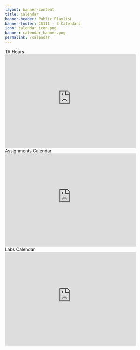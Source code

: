 ```yaml
---
layout: banner-content
title: Calendar
banner-header: Public Playlist
banner-footer: CS111 - 3 Calendars
icon: calendar_icon.png
banner: calendar_banner.png
permalink: /calendar
---
```


<div class="calendar-container">
<div class="calendar-element">
<div class="home-calendar-text">TA Hours</div>
<iframe src="https://calendar.google.com/calendar/embed?height=600&wkst=1&bgcolor=%23ffffff&ctz=America%2FNew_York&mode=WEEK&showTitle=1&showNav=1&showDate=1&showPrint=0&showTabs=1&showCalendars=0&showTz=1&src=Y19ucmJrN2NiazNpYXIwOTljcGI4Z3FjcGFzNEBncm91cC5jYWxlbmRhci5nb29nbGUuY29t&color=%237986CB" style="border-width:0" width="420" height="300" frameborder="0" scrolling="no" title="Office Hours Calendar"></iframe>
</div>

<div class="calendar-element">
<div class="home-calendar-text">Assignments Calendar</div>
<iframe src="https://calendar.google.com/calendar/embed?height=600&wkst=1&bgcolor=%23ffffff&ctz=America%2FNew_York&mode=WEEK&showTitle=1&showNav=1&showDate=1&showPrint=0&showTabs=1&showCalendars=0&showTz=1&src=Y18yam85cmlqMmV2aDE0amdkMm05NGIzOHByb0Bncm91cC5jYWxlbmRhci5nb29nbGUuY29t&color=%23795548" style="border-width:0" width="420" height="300" frameborder="0" scrolling="no" title="Assignments Calendar"></iframe>
</div>

<div class="calendar-element">
<div class="home-calendar-text">Labs Calendar</div>
<iframe src="https://calendar.google.com/calendar/embed?height=600&wkst=1&bgcolor=%23ffffff&ctz=America%2FNew_York&mode=WEEK&showTitle=1&showNav=1&showDate=1&showPrint=0&showTabs=1&showCalendars=0&showTz=1&src=Y183NzE0cGphOGI1OGxiYTgyMmZhcjhmYjFwZ0Bncm91cC5jYWxlbmRhci5nb29nbGUuY29t&color=%23F6BF26" style="border-width:0" width="420" height="300" frameborder="0" scrolling="no" title="Labs Calendar"></iframe>
</div>
</div>
